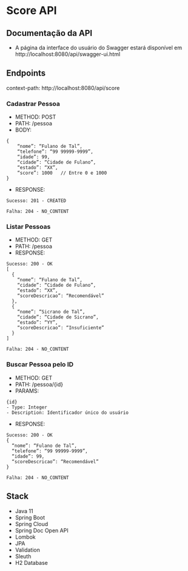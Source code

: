 # Score API

## Documentação da API

 - A página da interface do usuário do Swagger estará disponível em http://localhost:8080/api/swagger-ui.html

## Endpoints

context-path: http://localhost:8080/api/score

### Cadastrar Pessoa
- METHOD: POST
- PATH: /pessoa
- BODY: 
```
{
	“nome”: “Fulano de Tal”,
	“telefone”: “99 99999-9999”,
	“idade”: 99,
	“cidade”: “Cidade de Fulano”,
	“estado”: “XX”,
	“score”: 1000	// Entre 0 e 1000
}
```
- RESPONSE:
```
Sucesso: 201 - CREATED 
```
```
Falha: 204 - NO_CONTENT
```

### Listar Pessoas
- METHOD: GET
- PATH: /pessoa
- RESPONSE:
```
Sucesso: 200 - OK 
[
  {
    “nome”: “Fulano de Tal”,
    “cidade”: “Cidade de Fulano”,
    “estado”: “XX”,
    “scoreDescricao”: “Recomendável”
  },
  {
    “nome”: “Sicrano de Tal”,
    “cidade”: “Cidade de Sicrano”,
    “estado”: “YY”,
    “scoreDescricao”: “Insuficiente”
  }
]
```  
```
Falha: 204 - NO_CONTENT
```

### Buscar Pessoa pelo ID
- METHOD: GET
- PATH: /pessoa/{id}
- PARAMS:
```
{id}
- Type: Integer
- Description: Identificador único do usuário
```
- RESPONSE:
```
Sucesso: 200 - OK
{
  “nome”: “Fulano de Tal”,
  “telefone”: “99 99999-9999”,
  “idade”: 99,
  “scoreDescricao”: “Recomendável”
}
```
```
Falha: 204 - NO_CONTENT
```

## Stack

- Java 11
- Spring Boot
- Spring Cloud
- Spring Doc Open API
- Lombok
- JPA
- Validation
- Sleuth
- H2 Database
